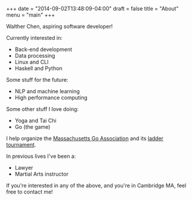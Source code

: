 +++
date = "2014-09-02T13:48:09-04:00"
draft = false 
title = "About"
menu = "main"
+++

Walther Chen, aspiring software developer!

Currently interested in:

- Back-end development
- Data processing
- Linux and CLI
- Haskell and Python 

Some stuff for the future:

- NLP and machine learning
- High performance computing

Some other stuff I love doing:

- Yoga and Tai Chi
- Go (the game)

I help organize the [Massachusetts Go Association](http://www.massgo.org) and its [ladder tournament](http://ladder.massgo.org).

In previous lives I've been a:

- Lawyer
- Martial Arts instructor

If you're interested in any of the above, and you're in Cambridge MA, feel
free to contact me!
